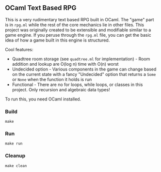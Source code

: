 ## OCaml Text Based RPG

This is a very rudimentary text based RPG built in OCaml. The "game" part is in `rpg.ml` while the rest of the core mechanics lie in other files. This project was originally created to be extensible and modifiable similar to a game engine. If you peruse through the `rpg.ml` file, you can get the basic idea of how a game built in this engine is structured.

Cool features:

* Quadtree room storage (see `quadtree.ml` for implementation) - Room addition and lookup are O(log n) time with O(n) worst
* Undecided option - Various components in the game can change based on the current state with a fancy "Undecided" option that returns a `Some` or `None` when the function it holds is run
* Functional - There are no for loops, while loops, or classes in this project. Only recursion and algebraic data types!

To run this, you need OCaml installed.

### Build

    make

### Run

    make run

### Cleanup

    make clean
